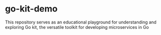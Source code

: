 # go-kit-demo
This repository serves as an educational playground for understanding and exploring Go kit, the versatile toolkit for developing microservices in Go
